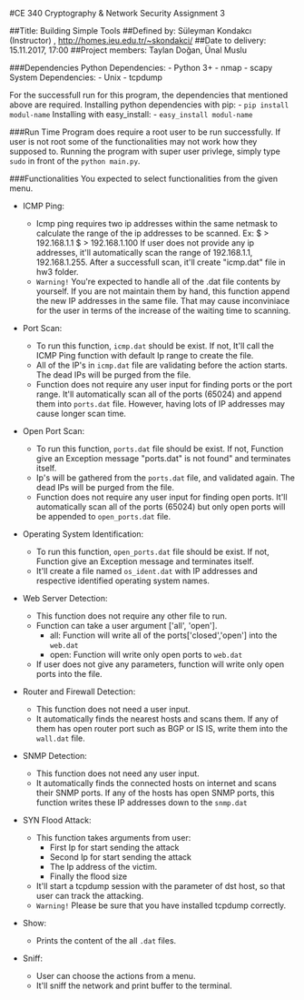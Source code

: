 #CE 340 Cryptography & Network Security Assignment 3

##Title: Building Simple Tools
##Defined by: Süleyman Kondakcı (Instructor) , http://homes.ieu.edu.tr/~skondakci/ 
##Date to delivery: 15.11.2017, 17:00
##Project members: Taylan Doğan, Ünal Muslu

###Dependencies
Python Dependencies:
	- Python 3+
	- nmap
	- scapy
System Dependencies:
	- Unix
	- tcpdump 

For the successfull run for this program, the dependencies that mentioned above are required. Installing python
dependencies with pip:
	- ```pip install modul-name```
Installing with easy_install:
	- ```easy_install modul-name```

###Run Time
Program does require a root user to be run successfully. If user is not root some of the functionalities may not
work how they supposed to.
Running the program with super user privlege, simply type `sudo` in front of the `python main.py`.

###Functionalities
You expected to select functionalities from the given menu.

- ICMP Ping:
	- Icmp ping requires two ip addresses within the same netmask to calculate the range of the ip addresses to be
	scanned. Ex: $ > 192.168.1.1 $ > 192.168.1.100
	If user does not provide any ip addresses, it'll automatically scan the range of 192.168.1.1, 192.168.1.255.
	After a successfull scan, it'll create "icmp.dat" file in hw3 folder.
	- `Warning!` You're expected to handle all of the .dat file contents by yourself. If you are not maintain them
	by hand, this function append the new IP addresses in the same file. That may cause inconviniace for the user in
	terms of the increase of the waiting time to scanning.

- Port Scan:
	- To run this function, `icmp.dat` should be exist. If not, It'll call the ICMP Ping function with default Ip
	range to create the file.
	- All of the IP's in `icmp.dat` file are validating before the action starts. The dead IPs will be purged from
	the file.
	- Function does not require any user input for finding ports or the port range. It'll automatically scan all of the ports (65024) and append them into `ports.dat` file. However, having lots of IP addresses may cause longer
	scan time.

- Open Port Scan:
	- To run this function, `ports.dat` file should be exist. If not, Function give an Exception message "ports.dat"
	is not found" and terminates itself.
	- Ip's will be gathered from the `ports.dat` file, and validated again. The dead IPs will be purged from the
	file.
	- Function does not require any user input for finding open ports. It'll automatically scan all of the ports
	(65024) but only open ports will be appended to `open_ports.dat` file.

- Operating System Identification:
	- To run this function, `open_ports.dat` file should be exist. If not, Function give an Exception message and
	terminates itself.
	- It'll create a file named `os_ident.dat` with IP addresses and respective identified operating system names.

- Web Server Detection:
	- This function does not require any other file to run.
	- Function can take a user argument ['all', 'open'].
		- all:
			Function will write all of the ports['closed','open'] into the `web.dat`
		- open:
			Function will write only open ports to `web.dat`
	- If user does not give any parameters, function will write only open ports into the file.

- Router and Firewall Detection:
	- This function does not need a user input.
	- It automatically finds the nearest hosts and scans them. If any of them has open router port such as BGP
	or IS IS, write them into the `wall.dat` file.

- SNMP Detection:
	- This function does not need any user input.
	- It automatically finds the connected hosts on internet and scans their SNMP ports. If any of the hosts
	has open SNMP ports, this function writes these IP addresses down to the `snmp.dat`

- SYN Flood Attack:
	- This function takes arguments from user:
		- First Ip for start sending the attack
		- Second Ip for start sending the attack
		- The Ip address of the victim.
		- Finally the flood size
	- It'll start a tcpdump session with the parameter of dst host, so that user can track the attacking.
	- `Warning!` Please be sure that you have installed tcpdump correctly.

- Show:
	- Prints the content of the all `.dat` files.


- Sniff:
	- User can choose the actions from a menu.
	- It'll sniff the network and print buffer to the terminal.


